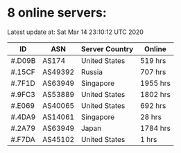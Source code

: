 # 8 online servers:

Latest update at: Sat Mar 14 23:10:12 UTC 2020

| ID | ASN | Server Country | Online |
| -- | --- | -------------- | ------ |
| #.D09B | AS174 | United States | 519 hrs |
| #.15CF | AS49392 | Russia | 707 hrs |
| #.7F1D | AS63949 | Singapore | 1955 hrs |
| #.9FC3 | AS53889 | United States | 1802 hrs |
| #.E069 | AS40065 | United States | 692 hrs |
| #.4DA9 | AS14061 | Singapore | 28 hrs |
| #.2A79 | AS63949 | Japan | 1784 hrs |
| #.F7DA | AS45102 | United States | 1 hrs |

